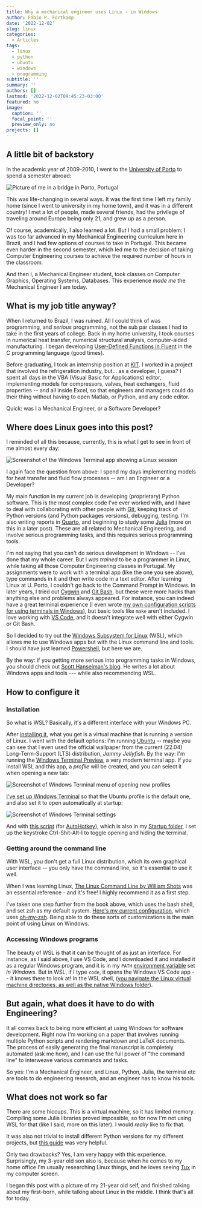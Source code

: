 ```yaml
---
title: Why a mechanical engineer uses Linux - in Windows
author: Fábio P. Fortkamp
date: '2022-12-02'
slug: linux
categories:
  - Articles
tags:
  - linux
  - python
  - ubuntu
  - windows
  - programming
subtitle: ''
summary: ''
authors: []
lastmod: '2022-12-02T09:45:23-03:00'
featured: no
image:
  caption: ''
  focal_point: ''
  preview_only: no
projects: []
---
```


## A little bit of backstory

In the academic year of 2009-2010, I went to the 
[University of Porto](https://www.up.pt/portal/en/) to spend a semester abroad:

![Picture of me in a bridge in Porto, Portugal](images/IMG_3859.jpg)

This was life-changing in several ways. It was the first time I left my family
home (since I went to university in my home town), and it was in a different country! I met a lot of people, made several friends,
had the privilege of traveling around Europe being only 21, and grew up as a 
person.

Of course, academically, I also learned a lot. But I had a small problem: I was too
far advanced in my Mechanical Engineering curriculum here in Brazil, and I had
few options of courses to take in Portugal. This became even harder in the second semester, which
led me to the decision of taking Computer Engineering courses to achieve the
required number of hours in the classroom.

And then I, a Mechanical Engineer student, took classes on Computer Graphics,
Operating Systems, Databases. This experience *made me* the Mechanical Engineer
I am today.

## What is my job title anyway?

When I returned to Brazil, I was ruined. All I could think of was programming, 
and *serious* programming, not the sub par classes I had to take in the first
years of college. Back in my home university, I took courses in numerical heat transfer,
numerical structural analysis, computer-aided manufacturing. I began developing
[User-Defined Functions in Fluent](https://www.learncax.com/knowledge-base/blog/by-category/cfd/writing-a-user-defined-function-udf-in-ansys-fluent) in the C programming language (good times).

Before graduating, I took an internship position at 
[KIT](https://www.kit.edu/english/index.php). I worked in a project that 
involved the refrigeration industry, but... as a developer, I guess? 
I spent all days in the VBA (Visual Basic for Applications) editor, implementing
models for compressors, valves, heat exchangers, fluid properties -- and all
inside Excel, so that engineers and managers could do their thing  without having to open Matlab, or Python, and any code editor.

Quick: was I a Mechanical Engineer, or a Software Developer?

## Where does Linux goes into this post?

I reminded of all this because, currently, this is what I get to see in front of me almost
every day:

![Screenshot of the Windows Terminal app showing a Linux session](images/WindowsTerminal_9WqvMbOfEl.png)

I again face the question from above: I spend my days implementing models for
heat transfer and fluid flow processes -- am I an Engineer or a Developer?

My main function in my current job is developing (proprietary) Python software. This
is the most complex code I've ever worked with, and I have to deal with 
collaborating with other people with [Git](https://git-scm.com/), 
keeping track of Python versions (and Python packages versions), debugging, testing. I'm also
writing reports in [Quarto](https://quarto.org), and beginning to study some 
[Julia](https://julialang.org/) (more on this in a later post). These are all related to Mechanical Engineering, and involve
serious programming tasks, and this requires serious programming tools. 

I'm not saying that you can't do serious development in Windows -- I've done that
my whole career. But I *was trained* to be a programmer in Linux, while taking all those Computer Engineering classes in Portugal. My assignments were to work with
a terminal app (like the one you see above), type commands in it and then
write code in a text editor. After learning Linux at U. Porto, I couldn't go
back to the Command Prompt in Windows. In later years, I tried out 
[Cygwin](http://www.cygwin.com/) and [Git Bash](https://gitforwindows.org/), 
but these were more hacks than anything else and problems always 
appeared. For instance, you can indeed have a great terminal experience 
(I even wrote 
[my own configuration scripts for using terminals in Windows](https://github.com/fabiofortkamp/secondlaw)), 
but basic tools like `make` aren't included. I love working with [VS Code](https://code.visualstudio.com/), and it doesn't integrate
well with either Cygwin or Git Bash.

So I decided to try out the [Windows Subsystem for Linux](https://learn.microsoft.com/en-us/windows/wsl/) (WSL),
which allows me to use Windows apps but with the Linux command line and tools. I should have just learned [Powershell](https://learn.microsoft.com/en-us/powershell/scripting/install/installing-powershell?view=powershell-7.3&WT.mc_id=-blog-scottha&viewFallbackFrom=powershell-7.1), but here we are.

By the way: if you getting more serious into programming tasks in Windows,
you should check out [Scott Hanselman's blog](https://www.hanselman.com/blog/taking-your-powershell-prompt-to-the-next-level-with-windows-terminal-and-oh-my-posh-3). He writes a lot about Windows apps and tools --- while also recommending WSL.

## How to configure it

### Installation

So what is WSL? Basically, it's a different interface with your Windows PC. 

After [installing it](https://learn.microsoft.com/en-us/windows/wsl/install),
what you get is a virtual machine that is running a version of Linux. I went
with the default options: I'm running [Ubuntu](https://releases.ubuntu.com/22.04/)
-- maybe you can see that I even used the official wallpaper from the 
current (22.04) Long-Term-Support (LTS) distribution, *Jammy Jellyfish*. By the
way: I'm running the [Windows Terminal Preview](https://www.microsoft.com/p/windows-terminal-preview/9n8g5rfz9xk3#activetab=pivot:overviewtab),
a very modern terminal app. If you install WSL and this app, a *profile* will be
created, and you can select it when opening a new tab:

![Screenshot of Windows Terminal menu of opening new profiles](images/WindowsTerminal_ovsk3ERpZU.png)

[I've set up Windows Terminal](https://learn.microsoft.com/en-us/windows/terminal/install)
so that the Ubuntu profile is the default one, and also set it to open 
automatically at startup:

![Screenshot of Windows Terminal settings](images/WindowsTerminal_X8MCs4sDVo.png)

And with [this script](https://github.com/fabiofortkamp/secondlaw/blob/master/bin/wterminal.ahk)
(for [AutoHotkey](https://www.autohotkey.com)),
which is also in my [Startup folder](https://support.microsoft.com/en-us/windows/add-an-app-to-run-automatically-at-startup-in-windows-10-150da165-dcd9-7230-517b-cf3c295d89dd), I set up the keystroke Ctrl-Shit-Alt-I to toggle
opening and hiding the terminal.

### Getting around the command line

With WSL, you don't get a full Linux distribution, which its own graphical user interface -- you only have the command line, so it's essential to use it well.

When I was learning Linux, [The Linux Command Line by William Shots](https://linuxcommand.org/tlcl.php) was an essential reference - and it's free! I highly recommend it as a first step.

I've taken one step further from the book above, which uses the bash shell, and set zsh as my default system. [Here's my current configuration](https://github.com/fabiofortkamp/dotfiles), which uses [oh-my-zsh](https://ohmyz.sh/). Being able to do these sorts of customizations is the main point of using Linux on Windows.

### Accessing Windows programs

The beauty of WSL is that it can be thought of as just an interface. For instance, as I said above, I use VS Code, and I downloaded it and installed it as a regular Windows program, and it is in my `PATH` [environment variable](https://www.architectryan.com/2018/03/17/add-to-the-path-on-windows-10/) set *in Windows*. But in WSL, if I type `code`, it opens the Windows VS Code app -- it knows there to look at! In the WSL shell, ([you navigate the Linux virtual machine directories, as well as the native Windows folder](https://learn.microsoft.com/en-us/windows/wsl/filesystems)).

## But again, what does it have to do with Engineering?

It all comes back to being more efficient at using Windows for software development. Right now I'm working on a paper that involves running multiple Python scripts and rendering markdown and LaTeX documents. The process of easily generating the final manuscript is completely automated (ask me how), and I can use the full power of "the command line" to interweave various commands and tasks.

So yes: I'm a Mechanical Engineer, and Linux, Python, Julia, the terminal etc are tools to do engineering research, and an engineer has to know his tools.

## What does not work so far

There are some hiccups. This is a virtual machine, so it has limited memory. Compiling some Julia libraries proved impossible, so for now I'm not using WSL for that (like I said, more on this later). I would *really* like to fix that. 

It was also not trivial to install different Python versions for my different projects, but [this guide](https://computingforgeeks.com/how-to-install-python-on-ubuntu-linux-system/) was very helpful.

Only two drawbacks? Yes, I am very happy with this experience. Surprisingly, my 3-year old son also is, because when he comes to my home office I'm usually researching Linux things, and he loves seeing [Tux](https://en.wikipedia.org/wiki/Tux_(mascot)) in my computer screen. 

I began this post with a picture of my 21-year old self, and finished talking about my first-born, while talking about Linux in the middle. I think that's all for today.
